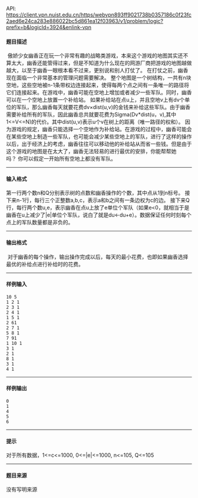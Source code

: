 API: https://client.vpn.nuist.edu.cn/https/webvpn893ff9021738b0357186c0f23fc2aed6e24ca283e886022bc5d861ea12f03963/v1/problem/logic?prefix=b&logicId=3924&enlink-vpn

#### 题目描述

 傲娇少女幽香正在玩一个非常有趣的战略类游戏，本来这个游戏的地图其实还不算太大，幽香还能管得过来，但是不知道为什么现在的网游厂商把游戏的地图越做越大，以至于幽香一眼根本看不过来，更别说和别人打仗了。 在打仗之前，幽香现在面临一个非常基本的管理问题需要解决。 整个地图是一个树结构，一共有n块空地，这些空地被n-1条带权边连接起来，使得每两个点之间有一条唯一的路径将它们连接起来。在游戏中，幽香可能在空地上增加或者减少一些军队。同时，幽香可以在一个空地上放置一个补给站。 如果补给站在点u上，并且空地v上有dv个单位的军队，那么幽香每天就要花费dv×dist(u,v)的金钱来补给这些军队。由于幽香需要补给所有的军队，因此幽香总共就要花费为Sigma(Dv\*dist(u，v),其中1<=V<=N)的代价。其中dist(u,v)表示u个v在树上的距离（唯一路径的权和）。 因为游戏的规定，幽香只能选择一个空地作为补给站。在游戏的过程中，幽香可能会在某些空地上制造一些军队，也可能会减少某些空地上的军队，进行了这样的操作以后，出于经济上的考虑，幽香往往可以移动他的补给站从而省一些钱。但是由于这个游戏的地图是在太大了，幽香无法轻易的进行最优的安排，你能帮帮她吗？ 你可以假定一开始所有空地上都没有军队。 

---

#### 输入格式

第一行两个数n和Q分别表示树的点数和幽香操作的个数，其中点从1到n标号。 接下来n-1行，每行三个正整数a,b,c，表示a和b之间有一条边权为c的边。 接下来Q行，每行两个数u,e，表示幽香在点u上放了e单位个军队（如果e<0，就相当于是幽香在u上减少了|e|单位个军队，说白了就是du←du+e）。数据保证任何时刻每个点上的军队数量都是非负的。 

---

#### 输出格式

 对于幽香的每个操作，输出操作完成以后，每天的最小花费，也即如果幽香选择最优的补给点进行补给时的花费。 

---

#### 样例输入
```
10 5
1 2 1
2 3 1
2 4 1
1 5 1
2 61
2 7 1 
5 8 1
7 91
1 10 1
3 1
2 1
8 1
3 1
4 1

```

---

#### 样例输出
```
0
1
4
5
6

```

---

#### 提示

对于所有数据，1<=c<=1000, 0<=|e|<=1000, n<=105, Q<=105

---

#### 题目来源

没有写明来源